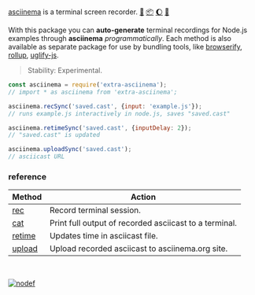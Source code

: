 [asciinema] is a terminal screen recorder. [:running:] [:package:] [:moon:] [:ledger:]

With this package you can **auto-generate** terminal recordings
for Node.js examples through **asciinema** *programmatically*.
Each method is also available as separate package for use by
bundling tools, like [browserify], [rollup], [uglify-js].

> Stability: Experimental.

```javascript
const asciinema = require('extra-asciinema');
// import * as asciinema from 'extra-asciinema';

asciinema.recSync('saved.cast', {input: 'example.js'});
// runs example.js interactively in node.js, saves "saved.cast"

asciinema.retimeSync('saved.cast', {inputDelay: 2});
// "saved.cast" is updated

asciinema.uploadSync('saved.cast');
// asciicast URL
```

### reference

| Method                | Action
|-----------------------|-------
| [rec]                 | Record terminal session.
| [cat]                 | Print full output of recorded asciicast to a terminal.
| [retime]              | Updates time in asciicast file.
| [upload]              | Upload recorded asciicast to asciinema.org site.

<br>

[![nodef](https://merferry.glitch.me/card/extra-asciinema.svg)](https://nodef.github.io)

[asciinema]: https://asciinema.org
[browserify]: https://www.npmjs.com/package/browserify
[rollup]: https://www.npmjs.com/package/rollup
[uglify-js]: https://www.npmjs.com/package/uglify-js
[extra-asciinema.min]: https://www.npmjs.com/package/extra-asciinema.min
[rec]: https://github.com/nodef/extra-asciinema/wiki/rec
[cat]: https://github.com/nodef/extra-asciinema/wiki/cat
[retime]: https://github.com/nodef/extra-asciinema/wiki/retime
[upload]: https://github.com/nodef/extra-asciinema/wiki/upload
[:running:]: https://npm.runkit.com/extra-asciinema
[:package:]: https://www.npmjs.com/package/extra-asciinema
[:moon:]: https://www.npmjs.com/package/extra-asciinema.min
[:ledger:]: https://unpkg.com/extra-asciinema/
